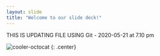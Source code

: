 ```yaml
---
layout: slide
title: "Welcome to our slide deck!"
---
```


THIS IS UPDATING FILE USING Git - 2020-05-21 at 7.10 pm

![cooler-octocat](https://octodex.github.com/images/twenty-percent-cooler-octocat.png)
{: .center}
